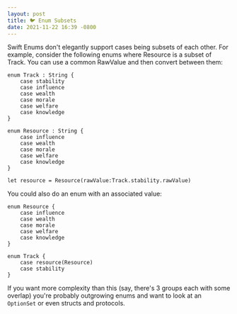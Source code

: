 ```yaml
---
layout: post
title: 🐦 Enum Subsets
date: 2021-11-22 16:39 -0800
---
```


Swift Enums don't elegantly support cases being subsets of each other. For example, consider the following enums where Resource is a subset of Track. You can use a common RawValue and then convert between them:

```
enum Track : String {
    case stability
    case influence
    case wealth
    case morale
    case welfare
    case knowledge
}

enum Resource : String {
    case influence
    case wealth
    case morale
    case welfare
    case knowledge
}

let resource = Resource(rawValue:Track.stability.rawValue)
```

You could also do an enum with an associated value:

```
enum Resource {
    case influence
    case wealth
    case morale
    case welfare
    case knowledge
}

enum Track {
    case resource(Resource)
    case stability
}
```

If you want more complexity than this (say, there's 3 groups each with some overlap) you're probably outgrowing enums and want to look at an `OptionSet` or even structs and protocols.